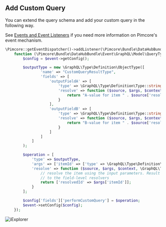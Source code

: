 ## Add Custom Query

You can extend the query schema and add your custom query in the following way.

See [Events and Event Listeners](https://pimcore.com/docs/6.x/Development_Documentation/Extending_Pimcore/Event_API_and_Event_Manager.html)
if you need more information on Pimcore's event mechanism. 

```php
\Pimcore::getEventDispatcher()->addListener(\Pimcore\Bundle\DataHubBundle\Event\GraphQL\QueryEvents::PRE_BUILD,
    function (\Pimcore\Bundle\DataHubBundle\Event\GraphQL\Model\QueryTypeEvent $event) {
        $config = $event->getConfig();

        $outputType = new \GraphQL\Type\Definition\ObjectType([
                'name' => "CustomQueryResultType",
                'fields' => [
                    'outputFieldA' => [
                        'type' => \GraphQL\Type\Definition\Type::string(),
                        'resolve' => function ($source, $args, $context, \GraphQL\Type\Definition\ResolveInfo $info) {
                            return "A-value for item " . $source['resolvedId'] . " is " . uniqid();
                        }
                    ],
                    'outputFieldB' => [
                        'type' => \GraphQL\Type\Definition\Type::string(),
                        'resolve' => function ($source, $args, $context, \GraphQL\Type\Definition\ResolveInfo $info) {
                            return "B-value for item " . $source['resolvedId'] . " is " . uniqid();
                        }
                    ]
                ]
            ]
        );

        $operation = [
            'type' => $outputType,
            'args' => ['itemId' => ['type' => \GraphQL\Type\Definition\Type::nonNull(Type::int())]],
            'resolve' => function ($source, $args, $context, \GraphQL\Type\Definition\ResolveInfo $info) {
                // resolve the item using the input parameters. Result will be passed
                // to the field-level resolvers
                return ['resolvedId' => $args['itemId']];
            }
        ];

        $config['fields']['performCustomQuery'] = $operation;
        $event->setConfig($config);
    });
```

![iExplorer](../../img/graphql/add_query.png)

 
